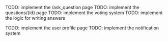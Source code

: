 TODO: implement the /ask_question page
    TODO: implement the questions/{id} page
        TODO: implement the voting system
        TODO: implement the logic for writing answers

TODO: implement the user profile page
TODO: implement the notification system
